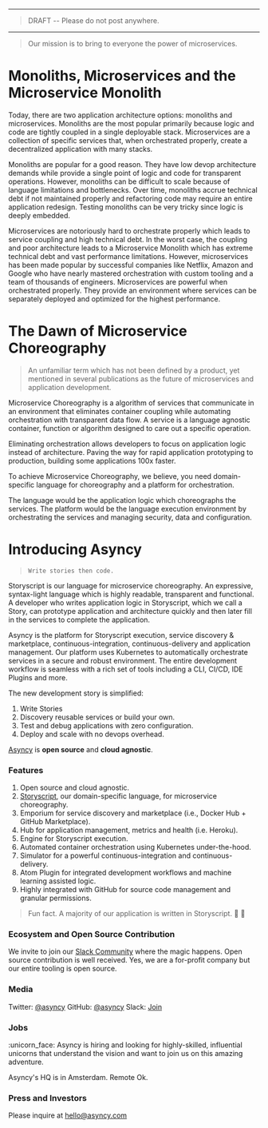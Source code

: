 -----
> DRAFT -- Please do not post anywhere.
-----

> Our mission is to bring to everyone the power of microservices.


# Monoliths, Microservices and the Microservice Monolith

Today, there are two application architecture options: monoliths and microservices.
Monoliths are the most popular primarily because logic and code are tightly coupled in a single deployable stack.
Microservices are a collection of specific services that, when orchestrated properly, create a decentralized application with many stacks.

Monoliths are popular for a good reason. They have low devop architecture demands while provide a single point of logic and code for transparent operations.
However, monoliths can be difficult to scale because of language limitations and bottlenecks.
Over time, monoliths accrue technical debt if not maintained properly and refactoring code may require an entire application redesign.
Testing monoliths can be very tricky since logic is deeply embedded.

Microservices are notoriously hard to orchestrate properly which leads to service coupling and high technical debt.
In the worst case, the coupling and poor architecture leads to a Microservice Monolith which has extreme technical debt and vast performance limitations.
However, microservices has been made popular by successful companies like Netflix, Amazon and Google who have nearly mastered orchestration with custom tooling and a team of thousands of engineers.
Microservices are powerful when orchestrated properly. They provide an environment where services can be separately deployed and optimized for the highest performance.


# The Dawn of Microservice Choreography

> An unfamiliar term which has not been defined by a product, yet mentioned in several publications as the future of microservices and application development.

Microservice Choreography is a algorithm of services that communicate in an environment that eliminates container coupling while automating orchestration with transparent data flow.
A service is a language agnostic container, function or algorithm designed to care out a specific operation.

Eliminating orchestration allows developers to focus on application logic instead of architecture. Paving the way for rapid application prototyping to production, building some applications 100x faster.

To achieve Microservice Choreography, we believe, you need domain-specific language for choreography and a platform for orchestration.

The language would be the application logic which choreographs the services.
The platform would be the language execution environment by orchestrating the services and managing security, data and configuration.


# Introducing Asyncy

> `Write stories then code.`

Storyscript is our language for microservice choreography. An expressive, syntax-light language which is highly readable, transparent and functional.
A developer who writes application logic in Storyscript, which we call a Story, can prototype application and architecture quickly and then later fill in the services to complete the application.

Asyncy is the platform for Storyscript execution, service discovery & marketplace, continuous-integration, continuous-delivery and application management.
Our platform uses Kubernetes to automatically orchestrate services in a secure and robust environment.
The entire development workflow is seamless with a rich set of tools including a CLI, CI/CD, IDE Plugins and more.

The new development story is simplified:
1. Write Stories
2. Discovery reusable services or build your own.
3. Test and debug applications with zero configuration.
4. Deploy and scale with no devops overhead.

[Asyncy](https://asyncy.com) is **open source** and **cloud agnostic**.

### Features
1. Open source and cloud agnostic.
1. [Storyscript](http://asyncy.click/storyscript), our domain-specific language, for microservice choreography.
1. Emporium for service discovery and marketplace (i.e., Docker Hub + GitHub Marketplace).
1. Hub for application management, metrics and health (i.e. Heroku).
1. Engine for Storyscript execution.
1. Automated container orchestration using Kubernetes under-the-hood.
1. Simulator for a powerful continuous-integration and continuous-delivery.
1. Atom Plugin for integrated development workflows and machine learning assisted logic.
1. Highly integrated with GitHub for source code management and granular permissions.

> Fun fact. A majority of our application is written in Storyscript. :tada: :rocket:

### Ecosystem and Open Source Contribution

We invite to join our [Slack Community](https://asyncy.click/slack) where the magic happens.
Open source contribution is well received. Yes, we are a for-profit company but our entire tooling is open source.

### Media
Twitter: [@asyncy](https://asyncy.click/twitter)
GitHub: [@asyncy](https://asyncy.click/github)
Slack: [Join](https://asyncy.click/slack)

### Jobs

:unicorn_face: Asyncy is hiring and looking for highly-skilled, influential unicorns that understand the vision and want to join us on this amazing adventure.

Asyncy's HQ is in Amsterdam. Remote Ok.


### Press and Investors

Please inquire at [hello@asyncy.com](mailto:hello@asyncy.com)
